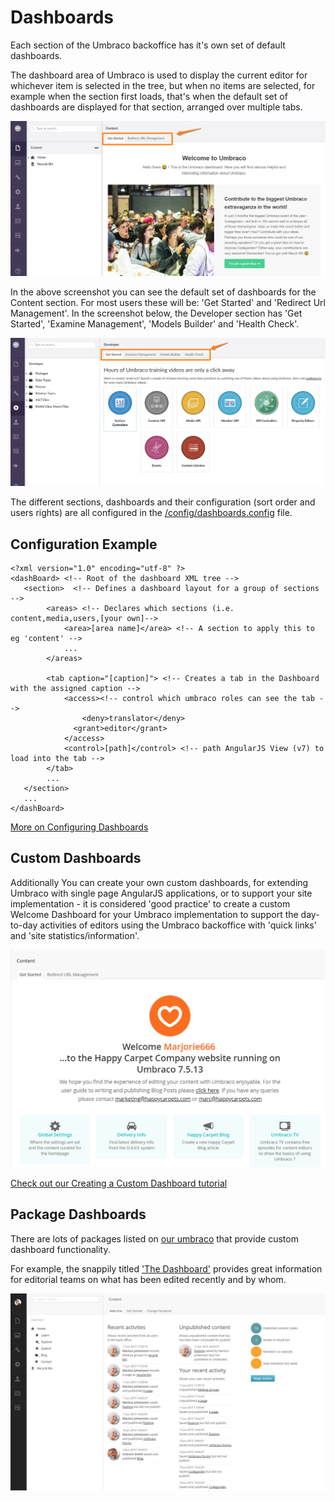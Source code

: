 # Dashboards

Each section of the Umbraco backoffice has it's own set of default dashboards.

The dashboard area of Umbraco is used to display the current editor for whichever item is selected in the tree, but when no items are selected, for example when the section first loads, that's when the default set of dashboards are displayed for that section, arranged over multiple tabs.

![Content Section Dashboards](images/content-dashboards.png)

In the above screenshot you can see the default set of dashboards for the Content section. For most users these will be: 'Get Started' and 'Redirect Url Management'. In the screenshot below, the Developer section has 'Get Started', 'Examine Management', 'Models Builder' and 'Health Check'.

![Developer Section Dashboards](images/developer-dashboards.png)

The different sections, dashboards and their configuration (sort order and users rights) are all configured in the [/config/dashboards.config](../../Reference/Config/dashboard/index.md) file.

## Configuration Example

	<?xml version="1.0" encoding="utf-8" ?> 
	<dashBoard> <!-- Root of the dashboard XML tree -->
	   <section>  <!-- Defines a dashboard layout for a group of sections -->
	        <areas> <!-- Declares which sections (i.e. content,media,users,[your own]-->
                <area>[area name]</area> <!-- A section to apply this to eg 'content' -->
                ...
	        </areas>
	
	        <tab caption="[caption]"> <!-- Creates a tab in the Dashboard with the assigned caption -->
				<access><!-- control which umbraco roles can see the tab -->
					<deny>translator</deny>
                  <grant>editor</grant>
				</access>
                <control>[path]</control> <!-- path AngularJS View (v7) to load into the tab -->
	        </tab>
	        ...
	   </section>
	   ...
	</dashBoard>

[More on Configuring Dashboards](../../Reference/Config/dashboard/index.md)

## Custom Dashboards

Additionally You can create your own custom dashboards, for extending Umbraco with single page AngularJS applications, or to support your site implementation - it is considered 'good practice' to create a custom Welcome Dashboard for your Umbraco implementation to support the day-to-day activities of editors using the Umbraco backoffice with 'quick links' and 'site statistics/information'.

![Example Custom Welcome Dashboard](images/welcome-example.png)

[Check out our Creating a Custom Dashboard tutorial](../../Tutorials/Creating-a-Custom-Dashboard/index.md)

## Package Dashboards

There are lots of packages listed on <a href="/projects/?category=Backoffice%20extensions">our umbraco</a> that provide custom dashboard functionality.

For example, the snappily titled <a href="/projects/backoffice-extensions/the-dashboard/">'The Dashboard'</a> provides great information for editorial teams on what has been edited recently and by whom.

!['The Dashboard' Dashboard Package](images/the-dashboard-package.png)

